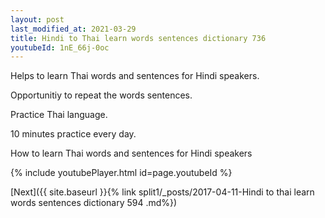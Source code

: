 ```yaml
---
layout: post
last_modified_at: 2021-03-29
title: Hindi to Thai learn words sentences dictionary 736 
youtubeId: 1nE_66j-0oc
---
```

 
 
Helps to learn Thai words and sentences for Hindi speakers.

Opportunitiy to repeat the words sentences. 

Practice Thai language. 
 
10 minutes practice every day. 
 
How to learn Thai words and sentences for Hindi speakers 
 
{% include youtubePlayer.html id=page.youtubeId %}
 
 
[Next]({{ site.baseurl }}{% link  split1/_posts/2017-04-11-Hindi to thai learn words sentences dictionary 594 .md%})
 
